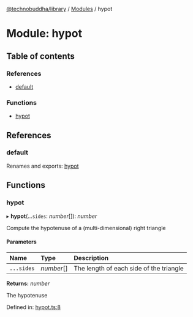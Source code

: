 [@technobuddha/library](../../README.md) / [Modules](../Modules.md) / hypot

# Module: hypot

## Table of contents

### References

- [default](hypot.md#default)

### Functions

- [hypot](hypot.md#hypot)

## References

### default

Renames and exports: [hypot](hypot.md#hypot)

## Functions

### hypot

▸ **hypot**(...`sides`: *number*[]): *number*

Compute the hypotenuse of a (multi-dimensional) right triangle

#### Parameters

| Name | Type | Description |
| :------ | :------ | :------ |
| `...sides` | *number*[] | The length of each side of the triangle |

**Returns:** *number*

The hypotenuse

Defined in: [hypot.ts:8](../../src/hypot.ts#L8)

